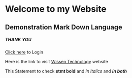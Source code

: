 # Welcome to my Website
## Demonstration Mark Down Language
##### THANK YOU
[Click here](login.html) to Login

Here is the link to visit [Wissen Technology](https://wissen.com) website

This Statement to check __stmt bold__ and *in italics* and ***in both***
